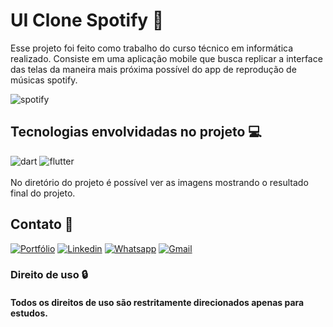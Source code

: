 # UI Clone Spotify 📱
Esse projeto foi feito como trabalho do curso técnico em informática realizado. Consiste em uma aplicação mobile que busca replicar a interface das telas da maneira mais próxima possível do app de reprodução de músicas spotify.
<div style="display: inline_block; align='center'">
<img  alt="spotify" src="https://img.shields.io/badge/Spotify-1ED760?&style=for-the-badge&logo=spotify&logoColor=white"/>
</div>

## Tecnologias envolvidadas no projeto 💻
<div style="display: inline_block; align='center'">
    <img  alt="dart" src="https://img.shields.io/badge/Dart-0175C2?style=for-the-badge&logo=dart&logoColor=white"/>
    <img  alt="flutter" src="https://img.shields.io/badge/Flutter-02569B?style=for-the-badge&logo=flutter&logoColor=white"/>
</div>

<br/>
No diretório do projeto é possível ver as imagens mostrando o resultado final do projeto.
<br/>

## Contato 💬

[![Portfólio](https://img.shields.io/website?label=SamuelVicentini.com&style=for-the-badge&url=http://samuelvicentini.com.br/)](http://samuelvicentini.com.br/)
[![Linkedin](https://img.shields.io/badge/LinkedIn-0077B5?style=for-the-badge&logo=linkedin&logoColor=white)](https://www.linkedin.com/in/samuel-vicentini-327633262/)
[![Whatsapp](https://img.shields.io/badge/WhatsApp-25D366?style=for-the-badge&logo=whatsapp&logoColor=white)](https://wa.me/5511963101881?text=Ol%C3%A1%2C%20eu%20vi%20o%20seu%20portf%C3%B3lio%20e%20gostaria%20de%20entrar%20em%20contato%21)
[![Gmail](https://img.shields.io/badge/Gmail-D14836?style=for-the-badge&logo=gmail&logoColor=white)](http://samuelvicentini.com.br/#contato)

### Direito de uso 🔒
#### Todos os direitos de uso são restritamente direcionados apenas para estudos.
